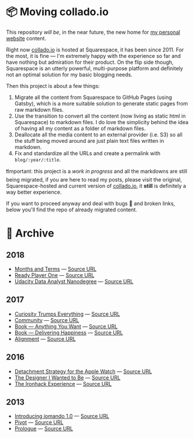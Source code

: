 # 📦 Moving collado.io

This repository *will be*, in the near future, the new home for [my personal website](https://collado.io) content.

Right now [collado.io](https://collado.io) is hosted at Squarespace, it has been since 2011. For the most, it is fine — I'm extremely happy with the experience so far and have nothing but admiration for their product. On the flip side though, Squarespace is an utterly powerful, multi-purpose platform and definitely not an optimal solution for my basic blogging needs.

Then this project is about a few things:

1. Migrate all the content from Squarespace to GitHub Pages (using Gatsby), which is a more suitable solution to generate static pages from raw markdown files.
2. Use the transition to convert all the content (now living as static html in Squarespace) to markdown files. I do love the simplicity behind the idea of having all my content as a folder of markdown files.
3. Deallocate all the media content to an external provider (i.e. S3) so all the stuff being moved around are just plain text files written in markdown.
4. Fix and standardize all the URLs and create a permalink with `blog/:year/:title`.

❗Important: this project is a *work in progress* and all the markdowns are still being migrated, if you are here to read my posts, please visit the  original, Squarespace-hosted and current version of [collado.io](https://collado.io), it **still** is definitely a way better experience.

If you want to proceed anyway and deal with bugs 🐛 and broken links, below you'll find the repo of already migrated content.

# 💾 Archive
## 2018
* [Months and Terms](posts/2018/months-terms.md) — [Source URL](https://collado.io/blog/2018/months-terms)
* [Ready Player One](posts/2018/ready-player-one.md) — [Source URL](https://collado.io/blog/2018/ready-player-one)
* [Udacity Data Analyst Nanodegree](posts/2018/udacity-dand.md) — [Source URL](https://collado.io/blog/2018/udacity-dand)

## 2017
* [Curiosity Trumps Everything](posts/2017/curiosity.md) — [Source URL](https://collado.io/blog/2017/curiosity)
* [Community](posts/2017/community.md) — [Source URL](https://collado.io/blog/2017/community)
* [Book — Anything You Want](posts/2017/anything.md) — [Source URL](https://collado.io/blog/2017/anything)
* [Book — Delivering Happiness](posts/2017/happiness.md) — [Source URL](https://collado.io/blog/2017/happiness)
* [Alignment](posts/2017/alignment.md) — [Source URL](https://collado.io/blog/2017/alignment)

## 2016
* [Detachment Strategy for the Apple Watch](posts/2016/detachment-apple-watch.md) — [Source URL](https://collado.io/blog/2016/detachment-apple-watch)
* [The Designer I Wanted to Be](posts/2016/ux-designer.md) — [Source URL](https://collado.io/blog/2016/design)
* [The Ironhack Experience](posts/2016/ironhack-experience.md) — [Source URL](https://collado.io/blog/2016/3/30/the-ironhack-experience)

## 2013
* [Introducing iomando 1.0](/posts/2013/iomando-10.md) — [Source URL](https://collado.io/blog/2013/2/23/introducing-iomando-v10)
* [Pivot](/posts/2013/pivot.md) — [Source URL](https://collado.io/blog/2013/pivot)
* [Prologue](/posts/2013/prologue.md) — [Source URL](https://collado.io/blog/2013/prologue)
